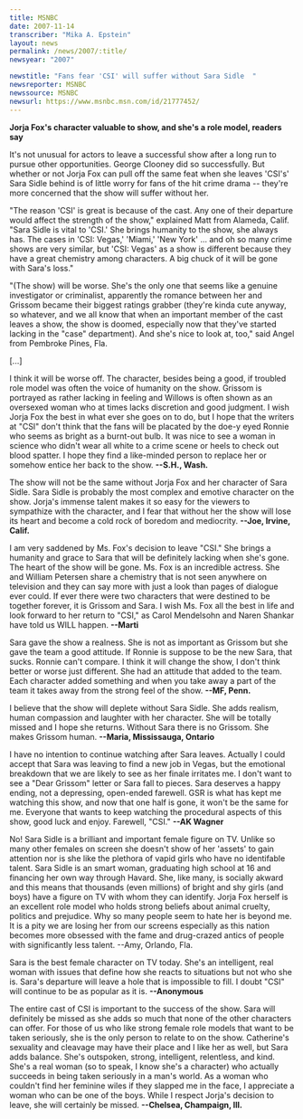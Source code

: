 ```yaml
---
title: MSNBC
date: 2007-11-14
transcriber: "Mika A. Epstein"
layout: news
permalink: /news/2007/:title/
newsyear: "2007"

newstitle: "Fans fear 'CSI' will suffer without Sara Sidle  "
newsreporter: MSNBC
newssource: MSNBC
newsurl: https://www.msnbc.msn.com/id/21777452/
---
```

**Jorja Fox's character valuable to show, and she's a role model, readers say**

It's not unusual for actors to leave a successful show after a long run to pursue other opportunities. George Clooney did so successfully. But whether or not Jorja Fox can pull off the same feat when she leaves 'CSI's' Sara Sidle behind is of little worry for fans of the hit crime drama -- they're more concerned that the show will suffer without her.

"The reason 'CSI' is great is because of the cast. Any one of their departure would affect the strength of the show," explained Matt from Alameda, Calif. "Sara Sidle is vital to 'CSI.' She brings humanity to the show, she always has. The cases in 'CSI: Vegas,' 'Miami,' 'New York' ... and oh so many crime shows are very similar, but 'CSI: Vegas' as a show is different because they have a great chemistry among characters. A big chuck of it will be gone with Sara's loss."

"(The show) will be worse. She's the only one that seems like a genuine investigator or criminalist, apparently the romance between her and Grissom became their biggest ratings grabber (they're kinda cute anyway, so whatever, and we all know that when an important member of the cast leaves a show, the show is doomed, especially now that they've started lacking in the "case" department). And she's nice to look at, too," said Angel from Pembroke Pines, Fla.

[...]

I think it will be worse off. The character, besides being a good, if troubled role model was often the voice of humanity on the show. Grissom is portrayed as rather lacking in feeling and Willows is often shown as an oversexed woman who at times lacks discretion and good judgment. I wish Jorja Fox the best in what ever she goes on to do, but I hope that the writers at "CSI" don't think that the fans will be placated by the doe-y eyed Ronnie who seems as bright as a burnt-out bulb. It was nice to see a woman in science who didn't wear all white to a crime scene or heels to check out blood spatter. I hope they find a like-minded person to replace her or somehow entice her back to the show. **--S.H., Wash.**

The show will not be the same without Jorja Fox and her character of Sara Sidle. Sara Sidle is probably the most complex and emotive character on the show. Jorja's immense talent makes it so easy for the viewers to sympathize with the character, and I fear that without her the show will lose its heart and become a cold rock of boredom and mediocrity. **--Joe, Irvine, Calif.**

I am very saddened by Ms. Fox's decision to leave "CSI." She brings a humanity and grace to Sara that will be definitely lacking when she's gone. The heart of the show will be gone. Ms. Fox is an incredible actress. She and William Petersen share a chemistry that is not seen anywhere on television and they can say more with just a look than pages of dialogue ever could. If ever there were two characters that were destined to be together forever, it is Grissom and Sara. I wish Ms. Fox all the best in life and look forward to her return to "CSI," as Carol Mendelsohn and Naren Shankar have told us WILL happen. **--Marti**

Sara gave the show a realness. She is not as important as Grissom but she gave the team a good attitude. If Ronnie is suppose to be the new Sara, that sucks. Ronnie can't compare. I think it will change the show, I don't think better or worse just different. She had an attitude that added to the team. Each character added something and when you take away a part of the team it takes away from the strong feel of the show. **--MF, Penn.**

I believe that the show will deplete without Sara Sidle. She adds realism, human compassion and laughter with her character. She will be totally missed and I hope she returns. Without Sara there is no Grissom. She makes Grissom human. **--Maria, Mississauga, Ontario**

I have no intention to continue watching after Sara leaves. Actually I could accept that Sara was leaving to find a new job in Vegas, but the emotional breakdown that we are likely to see as her finale irritates me. I don't want to see a "Dear Grissom" letter or Sara fall to pieces. Sara deserves a happy ending, not a depressing, open-ended farewell. GSR is what has kept me watching this show, and now that one half is gone, it won't be the same for me. Everyone that wants to keep watching the procedural aspects of this show, good luck and enjoy. Farewell, "CSI." **--AK Wagner**

No! Sara Sidle is a brilliant and important female figure on TV. Unlike so many other females on screen she doesn't show of her 'assets' to gain attention nor is she like the plethora of vapid girls who have no identifable talent. Sara Sidle is an smart woman, graduating high school at 16 and financing her own way through Havard. She, like many, is socially akward and this means that thousands (even millions) of bright and shy girls (and boys) have a figure on TV with whom they can identify. Jorja Fox herself is an excellent role model who holds strong beliefs about animal cruelty, politics and prejudice. Why so many people seem to hate her is beyond me. It is a pity we are losing her from our screens especially as this nation becomes more obsessed with the fame and drug-crazed antics of people with significantly less talent. --Amy, Orlando, Fla.

Sara is the best female character on TV today. She's an intelligent, real woman with issues that define how she reacts to situations but not who she is. Sara's departure will leave a hole that is impossible to fill. I doubt "CSI" will continue to be as popular as it is. **--Anonymous**

The entire cast of CSI is important to the success of the show. Sara will definitely be missed as she adds so much that none of the other characters can offer. For those of us who like strong female role models that want to be taken seriously, she is the only person to relate to on the show. Catherine's sexuality and cleavage may have their place and I like her as well, but Sara adds balance. She's outspoken, strong, intelligent, relentless, and kind. She's a real woman (so to speak, I know she's a character) who actually succeeds in being taken seriously in a man's world. As a woman who couldn't find her feminine wiles if they slapped me in the face, I appreciate a woman who can be one of the boys. While I respect Jorja's decision to leave, she will certainly be missed. **--Chelsea, Champaign, Ill.**
